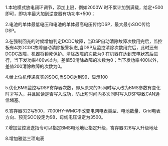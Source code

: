 1.本地模式放电闭环调节，添加上限，例如2000W 时不累计加到满载，给定+500即可，即功率最大加到逆变器有功功率+500；

2.电池的单体最低电压和电池的单体最高电压传给DSP，最大最小SOC传给DSP。

3.在强制回充的时候增加判定DCDC故障，当DSP自动清除故障次数用完后，监控板有4次DCDC故障自动清除报警状态,当DSP及监控清除次数用完后，此时还有DCDC故障，机器将锁死保护。清除故障的次数为0 在机器在达到充电状态后进行，当下发功率400w以内，差值50清除故障的次数为0；当下发功率400以外，差值200清除故障的次数为0。

4.给上位机传递真实的SOC,当SOC达到99，显示100

5.优化BMS监控写DSP寄存器次数，即从原来的3s同时写入改为BMS参数有变化时才写入，并且回读是否写入成功，防止短时间内多次同时写入DSP导致CAN通信堵塞。

6.寄存器322写500，7000HY-WMC不改变电网电表类型、电池数量、Grid电表方向、预充SOC设定为98，母线电压设定为3500。

7.增加监控发送指令可以指定BMS电池地址指定升级，寄存器326写入升级地址

8.增加雅达三项电表
